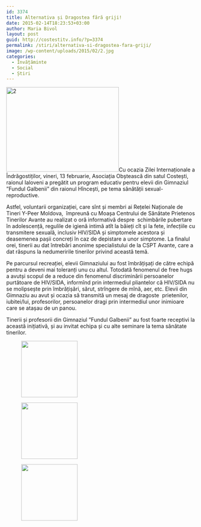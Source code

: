 ```yaml
---
id: 3374
title: Alternativa și Dragostea fără griji!
date: 2015-02-14T18:23:53+03:00
author: Maria Bivol
layout: post
guid: http://costestitv.info/?p=3374
permalink: /stiri/alternativa-si-dragostea-fara-griji/
image: /wp-content/uploads/2015/02/2.jpg
categories:
  - Învățăminte
  - Social
  - Știri
---
```

[<img class="alignleft size-medium wp-image-3375" src="http://costestitv.info/wp-content/uploads/2015/02/2-300x225.jpg" alt="2" width="300" height="225" srcset="http://costestitv.ddev.local/wp-content/uploads/2015/02/2-300x225.jpg 300w, http://costestitv.ddev.local/wp-content/uploads/2015/02/2.jpg 1024w, http://costestitv.ddev.local/wp-content/uploads/2015/02/2-45x35.jpg 45w" sizes="(max-width: 300px) 100vw, 300px" />](http://costestitv.info/wp-content/uploads/2015/02/2.jpg)Cu ocazia Zilei Internaționale a Îndrăgostiților, vineri, 13 februarie, Asociația Obștească din satul Costești, raionul Ialoveni a pregătit un program educativ pentru elevii din Gimnaziul ”Fundul Galbenii” din raionul Hîncești, pe tema sănătății sexual-reproductive.

Astfel, voluntarii organizației, care sînt și membri ai Rețelei Naționale de Tineri Y-Peer Moldova,  împreună cu Moașa Centrului de Sănătate Prietenos Tinerilor Avante au realizat o oră informativă despre  schimbările pubertare în adolescență, regulile de igienă intimă atît la băieți cît și la fete, infecțiile cu transmitere sexuală, inclusiv HIV/SIDA și simptomele acestora și deasemenea pașii concreți în caz de depistare a unor simptome. La finalul orei, tinerii au dat întrebări anonime specialistului de la CSPT Avante, care a dat răspuns la nedumeririle tinerilor privind această temă.

Pe parcursul recreației, elevii Gimnaziului au fost îmbrățișați de către echipă pentru a deveni mai toleranți unu cu altul. Totodată fenomenul de free hugs a avutși scopul de a reduce din fenomenul discriminării persoanelor purtătoare de HIV/SIDA, informînd prin intermediul pliantelor că HIV/SIDA nu se molipsește prin îmbrățișări, sărut, strîngere de mînă, aer, etc. Elevii din Gimnaziu au avut și ocazia să transmită un mesaj de dragoste  prietenilor, iubitei/lui, profesorilor, persoanelor dragi prin intermediul unor inimioare care se atașau de un panou.

Tinerii și profesorii din Gimnaziul ”Fundul Galbenii” au fost foarte receptivi la această inițiativă, și au invitat echipa și cu alte seminare la tema sănătate tinerilor.

<div id='gallery-22' class='gallery galleryid-3374 gallery-columns-3 gallery-size-thumbnail'>
  <figure class='gallery-item'> 
  
  <div class='gallery-icon landscape'>
    <a href='http://costestitv.ddev.local/stiri/alternativa-si-dragostea-fara-griji/attachment/12/'><img width="150" height="150" src="http://costestitv.ddev.local/wp-content/uploads/2015/02/12-150x150.jpg" class="attachment-thumbnail size-thumbnail" alt="" /></a>
  </div></figure><figure class='gallery-item'> 
  
  <div class='gallery-icon landscape'>
    <a href='http://costestitv.ddev.local/stiri/alternativa-si-dragostea-fara-griji/attachment/21/'><img width="150" height="150" src="http://costestitv.ddev.local/wp-content/uploads/2015/02/21-150x150.jpg" class="attachment-thumbnail size-thumbnail" alt="" /></a>
  </div></figure><figure class='gallery-item'> 
  
  <div class='gallery-icon landscape'>
    <a href='http://costestitv.ddev.local/stiri/alternativa-si-dragostea-fara-griji/attachment/22/'><img width="150" height="150" src="http://costestitv.ddev.local/wp-content/uploads/2015/02/22-150x150.jpg" class="attachment-thumbnail size-thumbnail" alt="" /></a>
  </div></figure>
</div>